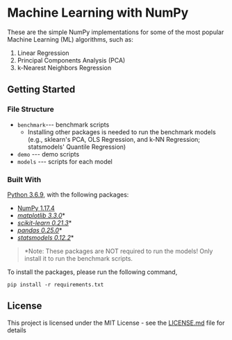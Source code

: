 # Machine Learning with NumPy

These are the simple NumPy implementations for some of the most popular Machine Learning (ML) algorithms, such as:

 1. Linear Regression
 2. Principal Components Analysis (PCA)
 3. k-Nearest Neighbors Regression

## Getting Started
### File Structure

 - `benchmark`--- benchmark scripts
	 - Installing other packages is needed to run the benchmark models (e.g., sklearn's PCA, OLS Regression, and k-NN Regression; statsmodels' Quantile Regression)
 - `demo` --- demo scripts
 - `models` --- scripts for each model

### Built With
[Python 3.6.9](https://www.python.org/downloads/release/python-369/), with the following packages:

 - [NumPy 1.17.4](https://numpy.org/doc/stable/release/1.17.4-notes.html?highlight=numpy%20generic%20t)
 - *[matplotlib 3.3.0](https://matplotlib.org/3.3.0/users/installing.html)**
 - *[scikit-learn 0.21.3](https://scikit-learn.org/0.21/whats_new.html)** 
 - *[pandas 0.25.0](https://pandas.pydata.org/pandas-docs/version/0.25.0/)**
 - *[statsmodels 0.12.2](https://www.statsmodels.org/stable/release/version0.12.2.html)**

> *Note: These packages are NOT required to run the models! Only install it to run the benchmark scripts.

To install the packages, please run the following command,
```
pip install -r requirements.txt
```

## License

This project is licensed under the MIT License - see the [LICENSE.md](LICENSE.md) file for details
